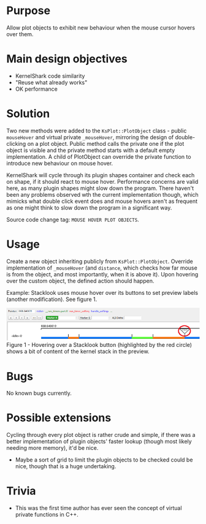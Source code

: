 # Purpose

Allow plot objects to exhibit new behaviour when the mouse cursor hovers over them.

# Main design objectives

- KernelShark code similarity
- "Reuse what already works"
- OK performance

# Solution

Two new methods were added to the `KsPlot::PlotObject` class - public `mouseHover` and virtual private `_mouseHover`, 
mirroring the design of double-clicking on a plot object. Public method calls the private one if the plot object is 
visible and the private method starts with a default empty implementation. A child of PlotObject can override the private 
function to introduce new behaviour on mouse hover.

KernelShark will cycle through its plugin shapes container and check each on shape, if it should react to mouse hover.
Performance concerns are valid here, as many plugin shapes might slow down the program. There haven't been any problems
observed wth the current implementation though, which mimicks what double click event does and mouse hovers aren't as 
frequent as one might think to slow down the program in a significant way.

Source code change tag: `MOUSE HOVER PLOT OBJECTS`.

# Usage

Create a new object inheriting publicly from `KsPlot::PlotObject`. Override implementation of `_mouseHover` (and 
`distance`, which checks how far mouse is from the object, and most importantly, when it is above it). Upon hovering
over the custom object, the defined action should happen.

Example: Stacklook uses mouse hover over its buttons to set preview labels (another modification). See figure 1.

![Figure 1](./images/mouse-hover-plot-objects.png)
Figure 1 - Hovering over a Stacklook button (highlighted by the red circle) shows a bit of content of the kernel stack
in the preview.

# Bugs

No known bugs currently.

# Possible extensions

Cycling through every plot object is rather crude and simple, if there was a better implementation of plugin objects'
faster lookup (though most likely needing more memory), it'd be nice.
 - Maybe a sort of grid to limit the plugin objects to be checked could be nice, though that is a huge undertaking.

# Trivia

- This was the first time author has ever seen the concept of virtual private functions in C++.